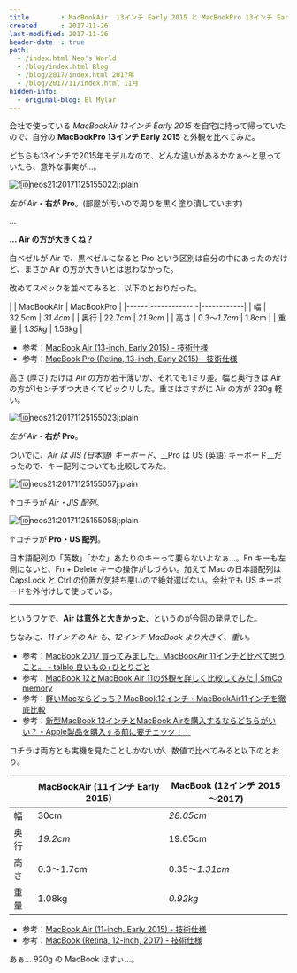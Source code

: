 ```yaml
---
title        : MacBookAir  13インチ Early 2015 と MacBookPro 13インチ Early 2015 の外観を比べてみた
created      : 2017-11-26
last-modified: 2017-11-26
header-date  : true
path:
  - /index.html Neo's World
  - /blog/index.html Blog
  - /blog/2017/index.html 2017年
  - /blog/2017/11/index.html 11月
hidden-info:
  - original-blog: El Mylar
---
```


会社で使っている _MacBookAir 13インチ Early 2015_ を自宅に持って帰っていたので、自分の __MacBookPro 13インチ Early 2015__ と外観を比べてみた。

どちらも13インチで2015年モデルなので、どんな違いがあるかなぁ～と思っていたら、意外な事実が…。

![f:id:neos21:20171125155022j:plain](https://cdn-ak.f.st-hatena.com/images/fotolife/n/neos21/20171125/20171125155022.jpg "f:id:neos21:20171125155022j:plain")

_左が Air_・__右が Pro__。(部屋が汚いので周りを黒く塗り潰しています)

…

__… Air の方が大きくね？__

白ベゼルが Air で、黒ベゼルになると Pro という区別は自分の中にあったのだけど、まさか Air の方が大きいとは思わなかった。

改めてスペックを並べてみると、以下のとおりだった。

|      | MacBookAir   | MacBookPro |
|------|------------ -|------------|
| 幅   | 32.5cm       | _31.4cm_   |
| 奥行 | 22.7cm       | _21.9cm_   |
| 高さ | 0.3～_1.7cm_ | 1.8cm      |
| 重量 | _1.35kg_     | 1.58kg     |

- 参考：[MacBook Air (13-inch, Early 2015) - 技術仕様](https://support.apple.com/kb/SP714?locale=ja_JP&viewlocale=ja_JP)
- 参考：[MacBook Pro (Retina, 13-inch, Early 2015) - 技術仕様](https://support.apple.com/kb/SP715?locale=ja_JP&viewlocale=ja_JP)

高さ (厚さ) だけは Air の方が若干薄いが、それでも1ミリ差。幅と奥行きは Air の方が1センチずつ大きくてビックリした。重さはさすがに Air の方が 230g 軽い。

![f:id:neos21:20171125155023j:plain](https://cdn-ak.f.st-hatena.com/images/fotolife/n/neos21/20171125/20171125155023.jpg "f:id:neos21:20171125155023j:plain")

_左が Air_・__右が Pro__。

ついでに、_Air は JIS (日本語) キーボード_、__Pro は US (英語) キーボード__だったので、キー配列についても比較してみた。

![f:id:neos21:20171125155057j:plain](https://cdn-ak.f.st-hatena.com/images/fotolife/n/neos21/20171125/20171125155057.jpg "f:id:neos21:20171125155057j:plain")

↑コチラが _Air・JIS 配列_。

![f:id:neos21:20171125155058j:plain](https://cdn-ak.f.st-hatena.com/images/fotolife/n/neos21/20171125/20171125155058.jpg "f:id:neos21:20171125155058j:plain")

↑コチラが __Pro・US 配列__。

日本語配列の「英数」「かな」あたりのキーって要らないよなぁ…。Fn キーも左側にないと、Fn + Delete キーの操作がしづらい。加えて Mac の日本語配列は CapsLock と Ctrl の位置が気持ち悪いので絶対選ばない。会社でも US キーボードを外付けして使っている。

---

というワケで、__Air は意外と大きかった__、というのが今回の発見でした。

ちなみに、_11インチの Air も、12インチ MacBook より大きく、重い。_

- 参考：[MacBook 2017 買ってみました。MacBookAir 11インチと比べて思うこと。 - talblo 良いもの+ひとりごと](http://www.talblo.com/entry/2017/07/30/macbook2017_macbookair)
- 参考：[MacBook 12とMacBook Air 11の外観を詳しく比較してみた | SmCo memory](http://smcomemory.com/macbook-5892)
- 参考：[軽いMacならどっち？MacBook12インチ・MacBookAir11インチを徹底比較](https://www.ex-it-blog.com/MacBook-or-Air)
- 参考：[新型MacBook 12インチとMacBook Airを購入するならどちらがいい？ - Apple製品を購入する前に要チェック！！](http://appleinfo.hateblo.jp/entry/2016/03/06/130133)

コチラは両方とも実機を見たことしかないが、数値で比べてみると以下のとおり。

|      | MacBookAir (11インチ Early 2015) | MacBook (12インチ 2015～2017) |
|------|----------------------------------|-------------------------------|
| 幅   | 30cm                             | _28.05cm_                     |
| 奥行 | _19.2cm_                         | 19.65cm                       |
| 高さ | 0.3～1.7cm                       | 0.35～_1.31cm_                |
| 重量 | 1.08kg                           | _0.92kg_                      |

- 参考：[MacBook Air (11-inch, Early 2015) - 技術仕様](https://support.apple.com/kb/SP713?locale=ja_JP&viewlocale=ja_JP)
- 参考：[MacBook (Retina, 12-inch, 2017) - 技術仕様](https://support.apple.com/kb/SP757?viewlocale=ja_JP&locale=ja_JP)

あぁ… 920g の MacBook ほすぃ…。
